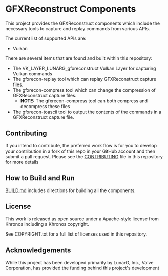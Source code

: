 # GFXReconstruct Components

This project provides the GFXReconstruct components which include
the necessary tools to capture and replay commands from various
APIs.

The current list of supported APIs are:
 * Vulkan
 
There are several items that are found and built within this repository:

 * The VK_LAYER_LUNARG_gfxreconstruct Vulkan Layer for capturing Vulkan commands
 * The gfxrecon-replay tool which can replay GFXReconstruct capture files.
 * The gfxrecon-compress tool which can change the compression of GFXReconstruct capture files.
   * **NOTE:** The gfxrecon-compress tool can both compress and decompress these files
 * The gfxrecon-toascii tool to output the contents of the commands in a GFXReconstruct capture file.


## Contributing

If you intend to contribute, the preferred work flow is for you to develop your contribution
in a fork of this repo in your GitHub account and then submit a pull request.
Please see the [CONTRIBUTING](CONTRIBUTING.md) file in this repository for more details


## How to Build and Run

[BUILD.md](BUILD.md)
includes directions for building all the components.


## License
This work is released as open source under a Apache-style license from Khronos including a Khronos copyright.

See COPYRIGHT.txt for a full list of licenses used in this repository.

## Acknowledgements
While this project has been developed primarily by LunarG, Inc., 
Valve Corporation, has provided the funding behind this project's development
